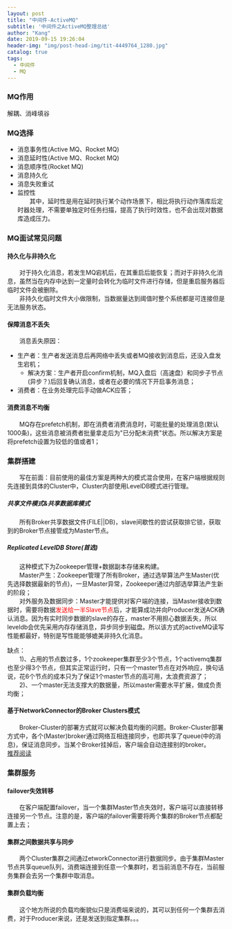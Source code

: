 ```yaml
---
layout: post
title: "中间件-ActiveMQ"
subtitle: '中间件之ActiveMQ整理总结'
author: "Kang"
date: 2019-09-15 19:26:04
header-img: "img/post-head-img/tit-4449764_1280.jpg"
catalog: true
tags:
  - 中间件
  - MQ
---
```

### MQ作用
解耦、消峰填谷

### MQ选择
- 消息事务性(Active MQ、Rocket MQ)  
- 消息延时性(Active MQ、Rocket MQ)  
- 消息顺序性(Rocket MQ)  
- 消息持久化  
- 消息失败重试   
- 监控性  
&emsp;&emsp;其中，延时性是用在延时执行某个动作场景下，相比将执行动作落库后定时器处理，不需要单独定时任务扫描，提高了执行时效性，也不会出现对数据库造成压力。  

### MQ面试常见问题

#### 持久化与非持久化
&emsp;&emsp;对于持久化消息，若发生MQ宕机后，在其重启后能恢复；而对于非持久化消息，虽然当在内存中达到一定量时会转化为临时文件进行存储，但是重启服务器后临时文件会被删除。  
&emsp;&emsp;非持久化临时文件大小做限制，当数据量达到阈值时整个系统都是可连接但是无法服务状态。  

#### 保障消息不丢失
&emsp;&emsp;消息丢失原因：    
- 生产者：生产者发送消息后再网络中丢失或者MQ接收到消息后，还没入盘发生宕机；
	+ 解决方案：生产者开启confirm机制，MQ入盘后（高速盘）和同步子节点(异步？)后回复确认消息，或者在必要的情况下开启事务消息；  	
- 消费者：在业务处理完后手动做ACK应答；  

#### 消费消息不均衡
&emsp;&emsp;MQ存在prefetch机制，即在消费者消费消息时，可能批量的处理消息(默认1000条)，这些消息被消费者批量拿走后为"已分配未消费"状态。所以解决方案是将prefetch设置为较低的值或者1；  

### 集群搭建
&emsp;&emsp;写在前面：目前使用的最佳方案是两种大的模式混合使用，在客户端根据规则先连接到具体的Cluster中，Cluster内部使用LevelDB模式进行管理。  

##### 共享文件模式&共享数据库模式
&emsp;&emsp;所有Broker共享数据文件(FILE||DB)，slave间歇性的尝试获取排它锁，获取到的Broker节点接管成为Master节点。  
##### Replicated LevelDB Store(首选)
&emsp;&emsp;这种模式下为Zookeeper管理+数据副本存储来构建。    
&emsp;&emsp;Master产生：Zookeeper管理了所有Broker，通过选举算法产生Master(优先选择数据最新的节点)，一旦Master异常，Zookeeper通过内部选举算法产生新的阶段；    
&emsp;&emsp;对外服务及数据同步：Master才能提供对客户端的连接，当Master接收到数据时，需要将数据<font color="red">发送给一半Slave节点</font>后，才能算成功并向Producer发送ACK确认消息。因为有实时同步数据的slave的存在，master不用担心数据丢失，所以leveldb会优先采用内存存储消息，异步同步到磁盘。所以该方式的activeMQ读写性能都最好，特别是写性能能够媲美非持久化消息。    

缺点：  
&emsp;&emsp;1)、占用的节点数过多，1个zookeeper集群至少3个节点，1个activemq集群也至少得3个节点，但其实正常运行时，只有一个master节点在对外响应，换句话说，花6个节点的成本只为了保证1个master节点的高可用，太浪费资源了；   
&emsp;&emsp;2)、一个master无法支撑大的数据量，所以master需要水平扩展，做成负责均衡；   

 
#### 基于NetworkConnector的Broker Clusters模式
&emsp;&emsp;Broker-Cluster的部署方式就可以解决负载均衡的问题。Broker-Cluster部署方式中，各个(Master)broker通过网络互相连接同步，也即共享了queue(中的消息)，保证消息同步。当某个Broker挂掉后，客户端会自动连接别的broker。   
[推荐阅读](https://blog.csdn.net/jinjin603/article/details/78657387)
### 集群服务

#### failover失效转移
&emsp;&emsp;在客户端配置failover，当一个集群Master节点失效时，客户端可以直接转移连接另一个节点。注意的是，客户端的failover需要将两个集群的Broker节点都配置上去；
#### 集群之间数据共享与同步
&emsp;&emsp;两个Cluster集群之间通过etworkConnector进行数据同步。由于集群Master节点共享queue队列，消费端连接到任意一个集群时，若当前消息不存在，当前服务集群会去另一个集群中取消息。  

#### 集群负载均衡
&emsp;&emsp;这个地方所说的负载均衡貌似只是消费端来说的，其可以到任何一个集群去消费，对于Producer来说，还是发送到指定集群。。。   
  
